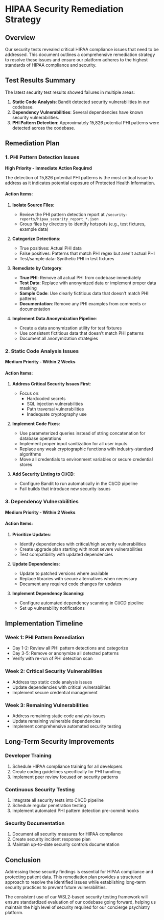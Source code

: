 # HIPAA Security Remediation Strategy

## Overview

Our security tests revealed critical HIPAA compliance issues that need to be addressed. This document outlines a comprehensive remediation strategy to resolve these issues and ensure our platform adheres to the highest standards of HIPAA compliance and security.

## Test Results Summary

The latest security test results showed failures in multiple areas:

1. **Static Code Analysis**: Bandit detected security vulnerabilities in our codebase.
2. **Dependency Vulnerabilities**: Several dependencies have known security vulnerabilities.
3. **PHI Pattern Detection**: Approximately 15,826 potential PHI patterns were detected across the codebase.

## Remediation Plan

### 1. PHI Pattern Detection Issues

**High Priority - Immediate Action Required**

The detection of 15,826 potential PHI patterns is the most critical issue to address as it indicates potential exposure of Protected Health Information.

#### Action Items:

1. **Isolate Source Files**: 
   - Review the PHI pattern detection report at `/security-reports/hipaa_security_report_*.json`
   - Group files by directory to identify hotspots (e.g., test fixtures, example data)

2. **Categorize Detections**:
   - True positives: Actual PHI data
   - False positives: Patterns that match PHI regex but aren't actual PHI
   - Test/sample data: Synthetic PHI in test fixtures

3. **Remediate by Category**:
   - **True PHI**: Remove all actual PHI from codebase immediately
   - **Test Data**: Replace with anonymized data or implement proper data masking
   - **Sample Code**: Use clearly fictitious data that doesn't match PHI patterns
   - **Documentation**: Remove any PHI examples from comments or documentation

4. **Implement Data Anonymization Pipeline**:
   - Create a data anonymization utility for test fixtures
   - Use consistent fictitious data that doesn't match PHI patterns
   - Document all anonymization strategies

### 2. Static Code Analysis Issues

**Medium Priority - Within 2 Weeks**

#### Action Items:

1. **Address Critical Security Issues First**:
   - Focus on:
     - Hardcoded secrets
     - SQL injection vulnerabilities
     - Path traversal vulnerabilities
     - Inadequate cryptography use

2. **Implement Code Fixes**:
   - Use parameterized queries instead of string concatenation for database operations
   - Implement proper input sanitization for all user inputs
   - Replace any weak cryptographic functions with industry-standard algorithms
   - Move all credentials to environment variables or secure credential stores

3. **Add Security Linting to CI/CD**:
   - Configure Bandit to run automatically in the CI/CD pipeline
   - Fail builds that introduce new security issues

### 3. Dependency Vulnerabilities

**Medium Priority - Within 2 Weeks**

#### Action Items:

1. **Prioritize Updates**:
   - Identify dependencies with critical/high severity vulnerabilities
   - Create upgrade plan starting with most severe vulnerabilities
   - Test compatibility with updated dependencies

2. **Update Dependencies**:
   - Update to patched versions where available
   - Replace libraries with secure alternatives when necessary
   - Document any required code changes for updates

3. **Implement Dependency Scanning**:
   - Configure automated dependency scanning in CI/CD pipeline
   - Set up vulnerability notifications

## Implementation Timeline

### Week 1: PHI Pattern Remediation

- Day 1-2: Review all PHI pattern detections and categorize
- Day 3-5: Remove or anonymize all detected patterns
- Verify with re-run of PHI detection scan

### Week 2: Critical Security Vulnerabilities

- Address top static code analysis issues
- Update dependencies with critical vulnerabilities
- Implement secure credential management

### Week 3: Remaining Vulnerabilities

- Address remaining static code analysis issues
- Update remaining vulnerable dependencies
- Implement comprehensive automated security testing

## Long-Term Security Improvements

### Developer Training

1. Schedule HIPAA compliance training for all developers
2. Create coding guidelines specifically for PHI handling
3. Implement peer review focused on security patterns

### Continuous Security Testing

1. Integrate all security tests into CI/CD pipeline
2. Schedule regular penetration testing
3. Implement automated PHI pattern detection pre-commit hooks

### Security Documentation

1. Document all security measures for HIPAA compliance
2. Create security incident response plan
3. Maintain up-to-date security controls documentation

## Conclusion

Addressing these security findings is essential for HIPAA compliance and protecting patient data. This remediation plan provides a structured approach to resolve the identified issues while establishing long-term security practices to prevent future vulnerabilities.

The consistent use of our WSL2-based security testing framework will ensure standardized evaluation of our codebase going forward, helping us maintain the high level of security required for our concierge psychiatry platform.